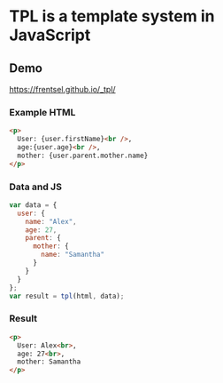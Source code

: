 # TPL is a template system in JavaScript

## Demo
https://frentsel.github.io/_tpl/

### Example HTML
```html
<p>
  User: {user.firstName}<br />,
  age:{user.age}<br />,
  mother: {user.parent.mother.name}
</p>
```

### Data and JS
```javascript
var data = {
  user: {
    name: "Alex",
    age: 27,
    parent: {
      mother: {
        name: "Samantha"
      }
    }
  }
};
var result = tpl(html, data);
```

### Result
```html
<p>
  User: Alex<br>,
  age: 27<br>,
  mother: Samantha
</p>
```
